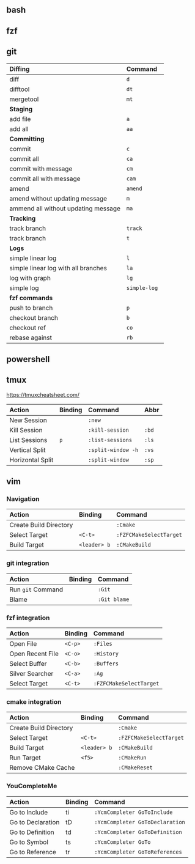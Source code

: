 
## bash

## fzf

## git

| Diffing                             | Command       |
|:------------------------------------|:--------------|
| diff                                | `d`           |
| difftool                            | `dt `         |
| mergetool                           | `mt `         |
| **Staging**                         |               |
| add file                            | `a`           |
| add all                             | `aa `         |
| **Committing**                      |               |
| commit                              | `c`           |
| commit all                          | `ca `         |
| commit with message                 | `cm `         |
| commit all with message             | `cam`         |
| amend                               | `amend`       |
| amend without updating message      | `m`           |
| ammend all without updating message | `ma `         |
| **Tracking**                        |               |
| track branch                        | `track`       |
| track branch                        | `t`           |
| **Logs**                            |               |
| simple linear log                   | `l`           |
| simple linear log with all branches | `la `         |
| log with graph                      | `lg `         |
| simple log                          | `simple-log ` |
| **fzf commands**                    |               |
| push to branch                      | `p`           |
| checkout branch                     | `b`           |
| checkout ref                        | `co `         |
| rebase against                      | `rb `         |

## powershell

## tmux

https://tmuxcheatsheet.com/

| Action             | Binding <C-b> | Command             | Abbr  |
| :----------------- | :------------ | :------------------ | :---- |
| New Session        |               | `:new`              |       |
| Kill Session       |               | `:kill-session`     | `:bd` |
| List Sessions      | `p`           | `:list-sessions`    | `:ls` |
| Vertical Split     |               | `:split-window -h`  | `:vs` |
| Horizontal Split   |               | `:split-window`     | `:sp` |

## vim

### Navigation

| Action                 | Binding       | Command                 |
| :--------------------- | :------------ | :---------------------- |
| Create Build Directory |               | `:Cmake`                |
| Select Target          | `<C-t>`       | `:FZFCMakeSelectTarget` |
| Build Target           | `<leader> b`  | `:CMakeBuild`           |

### git integration

| Action                 | Binding       | Command                 |
| :--------------------- | :------------ | :---------------------- |
| Run `git` Command      |               | `:Git`                  |
| Blame                  |               | `:Git blame`            |

### fzf integration

| Action                 | Binding       | Command                 |
| :--------------------- | :------------ | :---------------------- |
| Open File              | `<C-p>`       | `:Files`                |
| Open Recent File       | `<C-o>`       | `:History`              |
| Select Buffer          | `<C-b>`       | `:Buffers`              |
| Silver Searcher        | `<C-a>`       | `:Ag`                   |
| Select Target          | `<C-t>`       | `:FZFCMakeSelectTarget` |

### cmake integration

| Action                 | Binding       | Command                 |
| :--------------------- | :------------ | :---------------------- |
| Create Build Directory |               | `:Cmake`                |
| Select Target          | `<C-t>`       | `:FZFCMakeSelectTarget` |
| Build Target           | `<leader> b`  | `:CMakeBuild`           |
| Run Target             | `<f5>`        | `:CMakeRun`             |
| Remove CMake Cache     |               | `:CMakeReset`           |

### YouCompleteMe

| Action                 | Binding       | Command                         |
| :--------------------- | :------------ | :------------------------------ |
| Go to Include          | ti            | `:YcmCompleter GoToInclude`     |
| Go to Declaration      | tD            | `:YcmCompleter GoToDeclaration` |
| Go to Definition       | td            | `:YcmCompleter GoToDefinition`  |
| Go to Symbol           | ts            | `:YcmCompleter GoTo`            |
| Go to Reference        | tr            | `:YcmCompleter GoToReferences`  |

